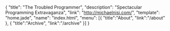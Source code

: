{
  "title": "The Troubled Programmer",
  "description": "Spectacular Programming Extravaganza",
  "link": "http://michaelnisi.com/",
  "template": "home.jade",
  "name": "index.html",
  "menu": [{ "title":"About", "link":"/about" }, { "title":"Archive", "link":"/archive" }]
}
